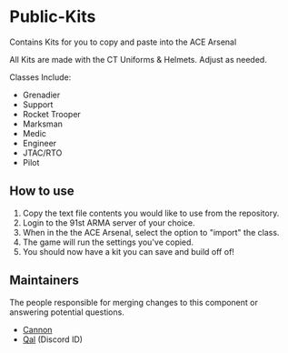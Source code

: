 # Public-Kits

Contains Kits for you to copy and paste into the ACE Arsenal

All Kits are made with the CT Uniforms & Helmets. Adjust as needed.

Classes Include:
 - Grenadier
 - Support
 - Rocket Trooper
 - Marksman
 - Medic
 - Engineer
 - JTAC/RTO
 - Pilot

## How to use
1. Copy the text file contents you would like to use from the repository.
2. Login to the 91st ARMA server of your choice.
3. When in the the ACE Arsenal, select the option to "import" the class.
4. The game will run the settings you've copied.
5. You should now have a kit you can save and build off of! 


## Maintainers

The people responsible for merging changes to this component or answering potential questions.

- [Cannon](https://github.com/liamcannon)
- [Qal](240580377280905217) (Discord ID)
